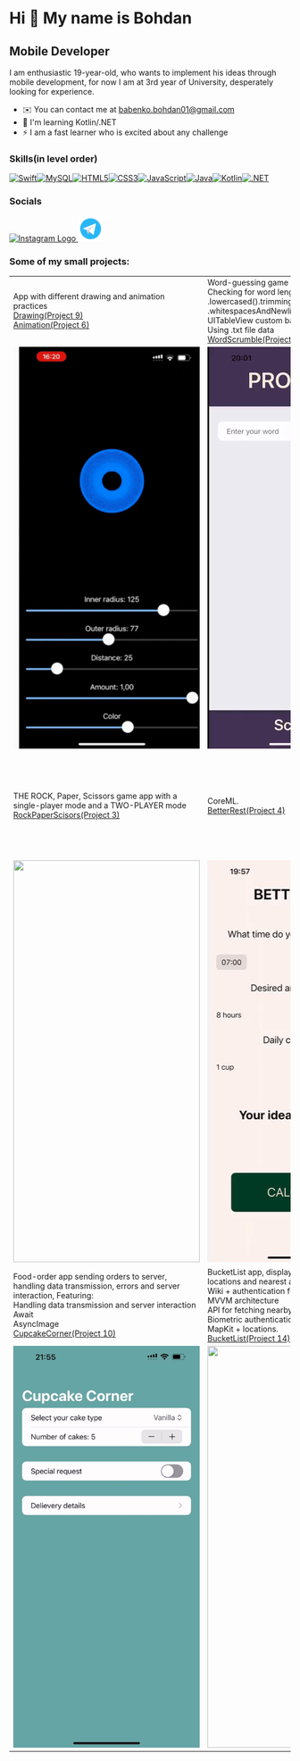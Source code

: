 Hi 👋 My name is Bohdan
======================= 

Mobile Developer
---------------- 

I am enthusiastic 19-year-old, who wants to implement his ideas through mobile development, for now I am at 3rd year of University, desperately looking for experience.

* ✉️  You can contact me at [babenko.bohdan01@gmail.com](mailto:babenko.bohdan01@gmail.com)
* 🧠  I'm learning Kotlin/.NET
* ⚡  I am a fast learner who is excited about any challenge

### Skills(in level order)  

<p align="left"> <a href="https://developer.apple.com/swift/" target="_blank" rel="noreferrer"><img src="https://raw.githubusercontent.com/danielcranney/readme-generator/main/public/icons/skills/swift-colored.svg" width="36" height="36" alt="Swift" /></a><a href="https://www.mysql.com/" target="_blank" rel="noreferrer"><img src="https://raw.githubusercontent.com/danielcranney/readme-generator/main/public/icons/skills/mysql-colored.svg" width="36" height="36" alt="MySQL" /></a><a href="https://developer.mozilla.org/en-US/docs/Glossary/HTML5" target="_blank" rel="noreferrer"><img src="https://raw.githubusercontent.com/danielcranney/readme-generator/main/public/icons/skills/html5-colored.svg" width="36" height="36" alt="HTML5" /></a><a href="https://www.w3.org/TR/CSS/#css" target="_blank" rel="noreferrer"><img src="https://raw.githubusercontent.com/danielcranney/readme-generator/main/public/icons/skills/css3-colored.svg" width="36" height="36" alt="CSS3" /></a><a href="https://developer.mozilla.org/en-US/docs/Web/JavaScript" target="_blank" rel="noreferrer"><img src="https://raw.githubusercontent.com/danielcranney/readme-generator/main/public/icons/skills/javascript-colored.svg" width="36" height="36" alt="JavaScript" /></a><a href="https://www.oracle.com/java/" target="_blank" rel="noreferrer"><img src="https://raw.githubusercontent.com/danielcranney/readme-generator/main/public/icons/skills/java-colored.svg" width="36" height="36" alt="Java" /></a><a href="https://kotlinlang.org/" target="_blank" rel="noreferrer"><img src="https://raw.githubusercontent.com/danielcranney/readme-generator/main/public/icons/skills/kotlin-colored.svg" width="36" height="36" alt="Kotlin" /></a><a href="https://dotnet.microsoft.com/en-us/" target="_blank" rel="noreferrer"><img src="https://raw.githubusercontent.com/danielcranney/readme-generator/main/public/icons/skills/dot-net-colored.svg" width="36" height="36" alt=".NET" /></a> </p> 

### Socials <p align="left">
  <a href="http://www.instagram.com/________narcissus_________?igshid=expqrqpcrn65o" target="_blank" rel="noreferrer">
    <picture>
      <source srcset="https://upload.wikimedia.org/wikipedia/commons/a/a5/Instagram_icon.png" />
      <img src="https://upload.wikimedia.org/wikipedia/commons/a/a5/Instagram_icon.png" width="40" height="40" alt="Instagram Logo" />
    </picture>
  </a>
    <a href="https://t.me/BMBBO" target="_blank" rel="noreferrer">
    <picture>
      <source srcset="https://github.com/BeaverOnAMission/Assets/blob/main/icons8-telegram-48.png" />
      <img src="https://github.com/BeaverOnAMission/Assets/blob/main/icons8-telegram-48.png" width="45" height="45" alt="Telegram Logo" />
    </picture>
  </a>
</p>


### Some of my small projects: 

<table>
  <col width="332">
  <col width="332">
  <col width="332">
  <tr>
    <td>App with different drawing and animation practices<br>
      <a href="https://example.com](https://github.com/BeaverOnAMission/Drawing-Project-9-/tree/main" target="_blank">Drawing(Project 9)</a><br>
      <a href="https://github.com/BeaverOnAMission/Animation-Project-6-/tree/main" target="_blank">Animation(Project 6)</a><br>
</td>
    <td width="332">Word-guessing game app, Featuring:<br>
      Checking for word lenght + repeted/used words,<br> 
      .lowercased().trimmingCharacters(in: .whitespacesAndNewlines),<br>  
      UITableView custom background,<br>  
      Using .txt file data<br>
       <a href="https://github.com/BeaverOnAMission/WordScrumble-Project-5-/tree/main" target="_blank">WordScrumble(Project 5)</a><br>
    </td>
    <td>"Moonshot" app displaying information about  Apollo program missions, Featuring:<br>  
   Utilising JSON file,<br>  
   Extension checking for color darkness to dynamically change text color,<br>  
   Binding Modes.<br>
       <a href="https://github.com/BeaverOnAMission/Animation-Project-6-/tree/main)](https://github.com/BeaverOnAMission/Moonshot-Project-8-)" target="_blank">Moonshot(Project 8)</a><br>
 </td>
  </tr>
  <tr>
    <td><img src="https://github.com/BeaverOnAMission/Assets/blob/main/Untitled%20design-3.gif" width="334" height="720"/></td>
    <td width="332"> <img src="https://github.com/BeaverOnAMission/Assets/blob/main/clideo_editor_389ce88eb448498882c6d5894150c819-ezgif.com-video-to-gif-converter.gif" width="334" height="720"/></td>
    <td> <img src="https://github.com/BeaverOnAMission/Assets/blob/main/RPReplay_Final1709482380%20(online-video-cutter.com)-2-2.gif" width="334" height="720"/></td>
  </tr>
   <tr>
 <td>THE ROCK, Paper, Scissors game app with a single-player mode and a TWO-PLAYER mode<br>
      <a href="https://github.com/BeaverOnAMission/RockPaperScisors-Project-3-/tree/main" target="_blank">RockPaperScisors(Project 3)</a>
</td>
    <td width="332""Better Rest" app, calculates an ideal bedtime, Featuring:<br>
    CoreML.<br> 
       <a href="https://github.com/BeaverOnAMission/BetterRest-Project-4-/tree/main" target="_blank">BetterRest(Project 4)</a><br>
    </td>
    <td>“The Hot Prospects” app provides scanning and generating personalized QR codes which you can save to the device's photo album on top of basic functionality, Featuring:<br>  
   Notifications,  <br>  
  Package CodeScaner(for QR codeS),<br>  
      Edit mode activity tracking, <br>
  .environmentObject()( enabling seamless access to prospect data across different views within the app).<br>
       <a href="https://github.com/BeaverOnAMission/HotProspects-Project-16-/tree/main" target="_blank">Hot Prospects(Project 16)</a><br>
 </td>
</tr>
    <tr>
  <td><img src="https://github.com/BeaverOnAMission/Assets/blob/main/clideo_editor_79ef04cb3d90429b80dd439b20d6c0b1.gif" width="334" height="720"/></td>
    <td width="332"> <img src="https://github.com/BeaverOnAMission/Assets/blob/main/clideo_editor_458c1ad4e8324115ba1285e6dd89caae-ezgif.com-video-to-gif-converter.gif" width="334" height="720"/></td>
    <td> <img src="https://github.com/BeaverOnAMission/Assets/blob/main/Untitled%20design-2.gif" width="334" height="720"/></td>
     </tr>
  <tr>
 <td>Food-order app sending orders to server, handling data transmission, errors and server interaction, Featuring:<br>
   Handling data transmission and server interaction<br>
   Await <br>
   AsyncImage<br>
    <a href="https://github.com/BeaverOnAMission/RockPaperScisors-Project-3-/tree/main" target="_blank">CupcakeCorner(Project 10)</a>
</td>
    <td width="332">BucketList app, displaying a map with your locations and nearest attractions fetched from Wiki + authentication functionality, Featuring:<br>
    MVVM architecture<br> 
      API for fetching nearby attractions from Wikipedia, <br>
      Biometric authentication, <br>
      MapKit + locations.<br>
       <a href="https://github.com/BeaverOnAMission/Bucket-List-Project-14-/tree/main" target="_blank">BucketList(Project 14)</a><br>
    </td>
    <td>A book tracking application where users can manage their book collection and leave a review with custom rating system, Featuring:<br>  
   @Binding,  <br>  
CoreData.<br>  
       <a href="https://github.com/BeaverOnAMission/Bookworm-Project-11-" target="_blank">Bookworm(Project 11)</a><br>
 </td>
</tr>
    <tr>
  <td><img src="https://github.com/BeaverOnAMission/Assets/blob/main/RPReplay_Final1709482380%20(online-video-cutter.com).gif" width="334" height="720"/></td>
    <td width="332"> <img src="https://github.com/BeaverOnAMission/Assets/blob/main/Untitled design-4-2.gif" width="334" height="720"/></td>
    <td> <img src="https://github.com/BeaverOnAMission/Assets/blob/main/RPReplay_Final1709482380online-video-cutter.com-2-ezgif.com-video-to-gif-converter.gif" width="334" height="720"/></td>
     </tr>
</table>




















